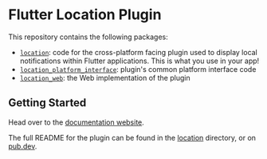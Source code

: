 # Flutter Location Plugin

This repository contains the following packages:

- [`location`][location]: code for the cross-platform facing plugin used to
  display local notifications within Flutter applications. This is what you use
  in your app!
- [`location_platform_interface`][location_platform_interface]: plugin's common
  platform interface code
- [`location_web`][location_web]: the Web implementation of the plugin

## Getting Started

Head over to the [documentation website].

The full README for the plugin can be found in the [location] directory, or on
[pub.dev](https://pub.dev/packages/location).

[location]: https://github.com/Lyokone/flutterlocation/tree/master/packages/location
[location_platform_interface]: https://github.com/Lyokone/flutterlocation/tree/master/packages/location_platform_interface
[location_web]: https://github.com/Lyokone/flutterlocation/tree/master/packages/location_web
[documentation website]: https://docs.page/Lyokone/flutterlocation
